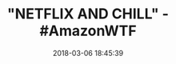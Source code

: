 ---
title: '"NETFLIX AND CHILL" - #AmazonWTF'
name: >-
  Wifi RGB LED Strip Lights Smart Controller Alexa, Echo Google Home APP,
  Compatible With GRB and RGB Strips, High Wifi Response Ratio, Alumium Frame,
  No Wifi Plug Needed, DC 12V DC 24V
date: '2018-03-06 18:45:39'
buy_now: >-
  https://www.amazon.com/Lights-Controller-Compatible-Response-Alumium/dp/B078YKKLSM?psc=1&SubscriptionId=AKIAIA5RBQIWQVTCUEUQ&tag=coldcutdeals-20&linkCode=xm2&camp=2025&creative=165953&creativeASIN=B078YKKLSM
description_markdown: >+
  Wifi RGB LED Strip Lights Smart Controller Alexa, Echo Google Home APP,
  Compatible With GRB and RGB Strips, High Wifi Response Ratio, Alumium Frame,
  No Wifi Plug Needed, DC 12V DC 24V

    - ALWAYS ON LINE: With High Performance Wifi Module, Alexa And Smart Phone App Will Find This Wifi Rgb Led Strip Controller Alexa Easily And Connect It Quickly. Never Off Line Only If The Wifi Router Is On Line, Supporting 2.4 Ghz (Not For 5.0 Ghz).

    - 99.98 % RESPONSE RATIO: With Strong Linking Tech, Tested To Reach High Up To 99.98 % Response Ratio, Led Strip Lights Controller Alexa Executes Your Command Together With Alexa Google Assistant Nicely.

    - USE And Guarantee: With Multifunction: Timer Setting,Sync Control By Group(Max Power: 1100W), Flashing With Music, Dimmer, Etc, Together With Led Strips, Daily Use, Party Use, Festival Use, This Wireless Led Strip Light Controller Helps You To Control At Anytime Anywhere With All Possibilities. Amazon Shop: Womo Smart Is The Maker And Owner Of ´Womo Smart´ APP, We Offer You: 30 Days Money Back And 30 Months Guarantee.

    - RESET BUTTON & 2 WAYS OF FIXING ON WALL: Designed Reset Button For Easier (Re) Connecting Rgb Led Controller Box And Echo Or APP. Considering Different Wall Material, Screw And Sticker Are Enclosed For Your Selection.

    - Alexa (All Echos) & APP: No Wifi Smart Plug Needed To Control The Led Strip Lights, This Led Strip Controller Alexa Inbuilt Voice And Wifi Module, It'S Born For Voice Control And Wifi APP Control. 'Womo Smart' App Is Compatible With Ios And Android, It'S Avaiable In APP Store Or By QR Code.

tweet_id_str: '971094471961120784'
price: $16.99
you_save: ''
asin: B078YKKLSM
image: 'https://images-na.ssl-images-amazon.com/images/I/51N3iI0DyNL.jpg'

---
